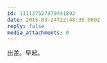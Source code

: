 ```yaml
---
id: 111137527879441892
date: 2015-03-24T22:48:35.000Z
reply: false
media_attachments: 0
---
```


出差。早起。

